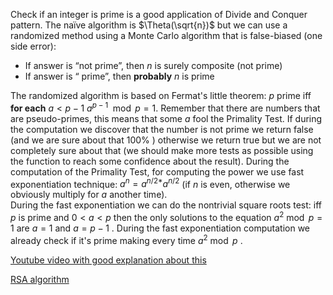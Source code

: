 
Check if an integer is prime is a good application of Divide and Conquer pattern. 
The naïve algorithm is $\Theta(\sqrt{n})$ but we can use a randomized method using a Monte Carlo algorithm that is false-biased (one side error):

- If answer is “not prime”, then $n$ is surely composite (not prime)
- If answer is “ prime”, then **probably** $n$ is prime 

The randomized algorithm is based on Fermat's little theorem: $p$ prime iff **for each** $a<p-1$  $a^{p-1} \mod{p}=1$.
Remember that there are numbers that are pseudo-primes, this means that some $a$ fool the Primality Test. If during the computation we discover that the number is not prime we return false (and we are sure about that $100\%$ ) otherwise we return true but we are not completely sure about that (we should make more tests as possible using the function to reach some confidence about the result). 
During the computation of the Primality Test, for computing the power we use fast exponentiation technique: $a^n=a^{n / 2 *} a^{n / 2}$  (if $n$ is even, otherwise we obviously multiply for $a$ another time).    
During the fast exponentiation we can do the nontrivial square roots test: iff $p$ is prime and $0<a<p$ then the only solutions to the equation $a^2 \bmod p=1$ are $a=1$ and $a=p-1$ . 
During the fast exponentiation computation we already check if it's prime making every time $a^2 \bmod p$ .  

[Youtube video with good explanation about this](https://www.youtube.com/watch?v=oUMotDWVLpw) 

[RSA algorithm](RSA%20algorithm.md) 
